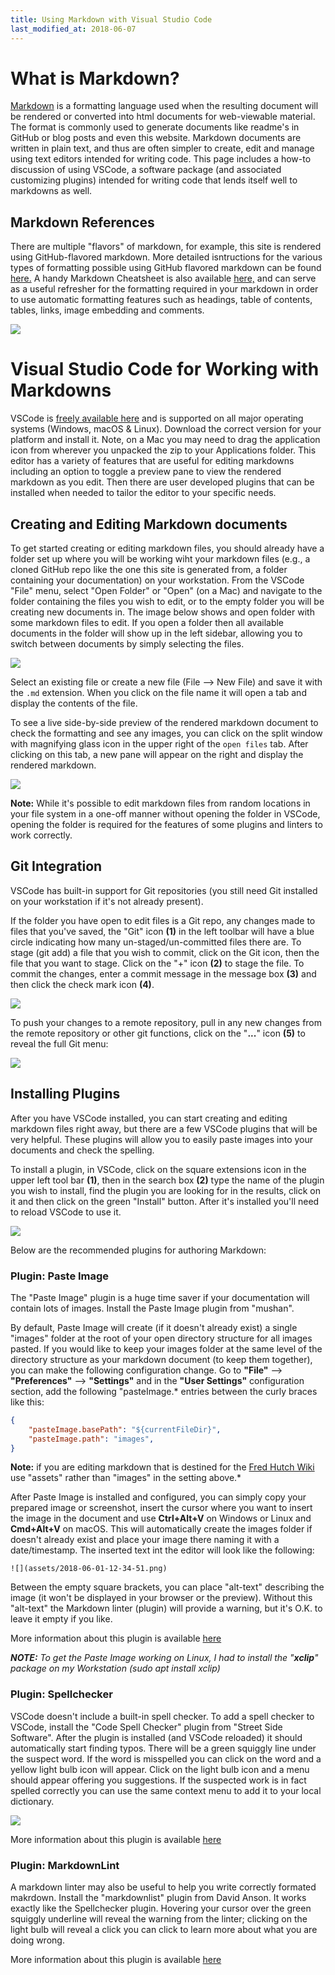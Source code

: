 ```yaml
---
title: Using Markdown with Visual Studio Code
last_modified_at: 2018-06-07
---
```

# What is Markdown?
[Markdown](https://en.wikipedia.org/wiki/Markdown) is a formatting language used when the resulting document will be rendered or converted into html documents for web-viewable material.  The format is commonly used to generate documents like readme's in GitHub or blog posts and even this website.  Markdown documents are written in plain text, and thus are often simpler to create, edit and manage using text editors intended for writing code.  This page includes a how-to discussion of using VSCode, a software package (and associated customizing plugins) intended for writing code that lends itself well to markdowns as well.  

## Markdown References
There are multiple "flavors" of markdown, for example, this site is rendered using GitHub-flavored markdown. More detailed isntructions for the various types of formatting possible using GitHub flavored markdown can be found [here.](https://help.github.com/categories/writing-on-github/)  A handy Markdown Cheatsheet is also available [here,](https://github.com/adam-p/markdown-here/wiki/Markdown-Cheatsheet) and can serve as a useful refresher for the formatting required in your markdown in order to use automatic formatting features such as headings, table of contents, tables, links, image embedding and comments.  

![](assets/2018-06-01-12-46-59.png)

# Visual Studio Code for Working with Markdowns

VSCode is [freely available here](https://code.visualstudio.com/Download) and is supported on all major operating systems (Windows, macOS & Linux). Download the correct version for your platform and install it.  Note, on a Mac you may need to drag the application icon from wherever you unpacked the zip to your Applications folder.  This editor has a variety of features that are useful for editing markdowns including an option to toggle a preview pane to view the rendered markdown as you edit.  Then there are user developed plugins that can be installed when needed to tailor the editor to your specific needs.  


## Creating and Editing Markdown documents

To get started creating or editing markdown files, you should already have a folder set up where you will be working wiht your markdown files (e.g., a cloned GitHub repo like the one this site is generated from, a folder containing your documentation) on your workstation. From the VSCode "File" menu, select "Open Folder" or "Open" (on a Mac) and navigate to the folder containing the files you wish to edit, or to the empty folder you will be creating new documents in. The image below shows and open folder with some markdown files to edit. If you open a folder then all available documents in the folder will show up in the left sidebar, allowing you to switch between documents by simply selecting the files.  

![](assets/2018-06-01-14-15-23.png)

Select an existing file or create a new file (File --> New File) and save it with the `.md` extension. When you click on the file name it will open a tab and display the contents of the file.

To see a live side-by-side preview of the rendered markdown document to check the formatting and see any images, you can click on the split window with magnifying glass icon in the upper right of the `open files` tab. After clicking on this tab, a new pane will appear on the right and display the rendered markdown.

![](assets/2018-06-01-14-23-54.png)

**Note:** While it's possible to edit markdown files from random locations in your file system in a one-off manner without opening the folder in VSCode, opening the folder is required for the features of some plugins and linters to work correctly.  

## Git Integration

VSCode has built-in support for Git repositories (you still need Git installed on your workstation if it's not already present).

If the folder you have open to edit files is a Git repo, any changes made to files that you've saved, the "Git" icon **(1)** in the left toolbar will have a blue circle indicating how many un-staged/un-committed files there are. To stage (git add) a file that you wish to commit, click on the Git icon, then the file that you want to stage. Click on the "+" icon **(2)** to stage the file. To commit the changes, enter a commit message in the message box **(3)** and then click the check mark icon **(4)**.

![](assets/2018-06-01-15-18-13.png)

To push your changes to a remote repository, pull in any new changes from the remote repository or other git functions, click on the "**...**" icon **(5)** to reveal the full Git menu:

![](assets/2018-06-01-15-19-56.png)


## Installing Plugins

After you have VSCode installed, you can start creating and editing markdown files right away, but there are a few VSCode plugins that will be very helpful. These plugins will allow you to easily paste images into your documents and check the spelling.

To install a plugin, in VSCode, click on the square extensions icon in the upper left tool bar **(1)**, then in the search box **(2)** type the name of the plugin you wish to install, find the plugin you are looking for in the results, click on it and then click on the green "Install" button. After it's installed you'll need to reload VSCode to use it.

![](assets/2018-06-01-12-34-51.png)

Below are the recommended plugins for authoring Markdown:

### Plugin: Paste Image

The "Paste Image" plugin is a huge time saver if your documentation will contain lots of images. Install the Paste Image plugin from "mushan".

By default, Paste Image will create (if it doesn't already exist) a single "images" folder at the root of your open directory structure for all images pasted. If you would like to keep your images folder at the same level of the directory structure as your markdown document (to keep them together), you can make the following configuration change. Go to **"File"** --> **"Preferences"** --> **"Settings"** and in the **"User Settings"** configuration section, add the following "pasteImage.*  entries between the curly braces like this:

```json
{
    "pasteImage.basePath": "${currentFileDir}",
    "pasteImage.path": "images",
}
```

**Note:** if you are editing markdown that is destined for the [Fred Hutch Wiki](https://fredhutch.github.io/wiki/) use "assets" rather than "images" in the setting above.*

After Paste Image is installed and configured, you can simply copy your prepared image or screenshot, insert the cursor where you want to insert the image in the document and use **Ctrl+Alt+V** on Windows or Linux and **Cmd+Alt+V** on macOS. This will automatically create the images folder if doesn't already exist and place your image there naming it with a date/timestamp. The inserted text int the editor will look like the following:

```
![](assets/2018-06-01-12-34-51.png)
```

Between the empty square brackets, you can place "alt-text" describing the image (it won't be displayed in your browser or the preview). Without this "alt-text" the Markdown linter (plugin) will provide a warning, but it's O.K. to leave it empty if you like.

More information about this plugin is available [here](https://marketplace.visualstudio.com/items?itemName=mushan.vscode-paste-image)

***NOTE:** To get the Paste Image working on Linux, I had to install the "**xclip**" package on my Workstation (sudo apt install xclip)*

### Plugin: Spellchecker

VSCode doesn't include a built-in spell checker. To add a spell checker to VSCode, install the "Code Spell Checker" plugin from "Street Side Software". After the plugin is installed (and VSCode reloaded) it should automatically start finding typos. There will be a green squiggly line under the suspect word. If the word is misspelled you can click on the word and a yellow light bulb icon will appear. Click on the light bulb icon and a menu should appear offering you suggestions. If the suspected work is in fact spelled correctly you can use the same context menu to add it to your local dictionary.

![](assets/2018-06-01-13-41-51.png)


More information about this plugin is available [here](https://marketplace.visualstudio.com/items?itemName=streetsidesoftware.code-spell-checker)


### Plugin: MarkdownLint

A markdown linter may also be useful to help you write correctly formated makrdown. Install the "markdownlist" plugin from David Anson. It works exactly like the Spellchecker plugin. Hovering your cursor over the green squiggly underline will reveal the warning from the linter; clicking on the light bulb will reveal a click you can click to learn more about what you are doing wrong.

More information about this plugin is available [here](https://marketplace.visualstudio.com/items?itemName=DavidAnson.vscode-markdownlint)
